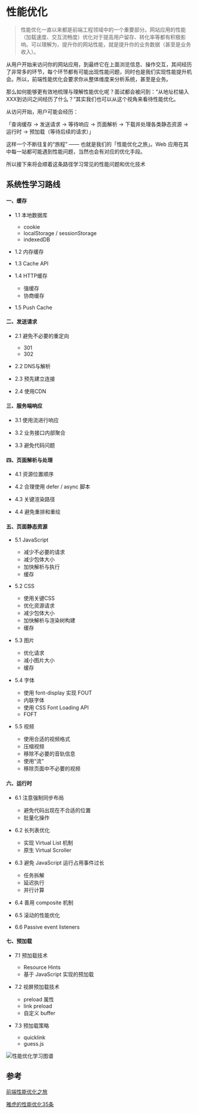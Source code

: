 # 性能优化
> 性能优化一直以来都是前端工程领域中的一个重要部分。网站应用的性能（加载速度、交互流畅度）优化对于提高用户留存、转化率等都有积极影响。可以理解为，提升你的网站性能，就是提升你的业务数据（甚至是业务收入）。

从用户开始来访问你的网站应用，到最终它在上面浏览信息、操作交互，其间经历了非常多的环节，每个环节都有可能出现性能问题，同时也是我们实现性能提升机会。所以，前端性能优化会要求你从整体维度来分析系统，甚至是业务。

那么如何能够更有效地梳理与理解性能优化呢？面试都会被问到：“从地址栏输入XXX到访问之间经历了什么？”其实我们也可以从这个视角来看待性能优化。

从访问开始，用户可能会经历：

「查询缓存 -> 发送请求 -> 等待响应 -> 页面解析 -> 下载并处理各类静态资源 -> 运行时 -> 预加载（等待后续的请求）」

这样一个不断往复的“旅程” —— 也就是我们的「性能优化之旅」。Web 应用在其中每一站都可能遇到性能问题，当然也会有对应的优化手段。

所以接下来将会顺着这条路径学习常见的性能问题和优化技术

## 系统性学习路线
#### 一、缓存
+  1.1 本地数据库
   +  cookie
   +  localStorage / sessionStorage
   +  indexedDB
  
+  1.2 内存缓存
  
+  1.3 Cache API
+  1.4 HTTP缓存
   +  强缓存
   +  协商缓存
  
+ 1.5 Push Cache

#### 二、发送请求
+ 2.1 避免不必要的重定向
  + 301
  + 302
  
+ 2.2 DNS与解析

+ 2.3 预先建立连接
  
+ 2.4 使用CDN
  
#### 三、服务端响应
+ 3.1 使用流进行响应
  
+ 3.2 业务接口内部聚合
  
+ 3.3 避免代码问题


#### 四、页面解析与处理
+ 4.1 资源位置顺序
  
+ 4.2 合理使用 defer / async 脚本

+ 4.3 关键渲染路径

+ 4.4 避免重排和重绘


#### 五、页面静态资源
+ 5.1 JavaScript
  + 减少不必要的请求
  + 减少包体大小
  + 加快解析与执行
  + 缓存

+ 5.2 CSS
  + 使用关键CSS
  + 优化资源请求
  + 减少包体大小
  + 加快解析与渲染树构建
  + 缓存

+ 5.3 图片
  + 优化请求
  + 减小图片大小
  + 缓存

+ 5.4 字体
  + 使用 font-display 实现 FOUT
  + 内联字体
  + 使用 CSS Font Loading API
  + FOFT

+ 5.5 视频
  + 使用合适的视频格式
  + 压缩视频
  + 移除不必要的音轨信息
  + 使用“流”
  + 移除页面中不必要的视频

#### 六、运行时
+ 6.1 注意强制同步布局
  + 避免代码出现在不合适的位置
  + 批量化操作

+ 6.2 长列表优化
  + 实现 Virtual List 机制
  + 原生 Virtual Scroller

+ 6.3 避免 JavaScript 运行占用事件过长
  + 任务拆解
  + 延迟执行
  + 并行计算

+ 6.4 善用 composite 机制
+ 6.5 滚动的性能优化
+ 6.6 Passive event listeners
#### 七、预加载
+ 7.1 预加载技术
  + Resource Hints
  + 基于 JavaScript 实现的预加载

+ 7.2 视屏预加载技术
  + preload 属性
  + link preload
  + 自定义 buffer

+ 7.3 预加载策略
  + quicklink
  + guess.js

![性能优化学习图谱](https://alienzhou.com/projects/fe-performance-journey/assets/img/overall.dcdd4140.svg)
## 参考
[前端性能优化之旅](https://alienzhou.com/projects/fe-performance-journey/#%E5%89%8D%E7%AB%AF%E9%9C%80%E8%A6%81%E6%80%A7%E8%83%BD%E4%BC%98%E5%8C%96%E4%B9%88%EF%BC%9F)

[雅虎的性能优化35条](https://github.com/creeperyang/blog/issues/1)


